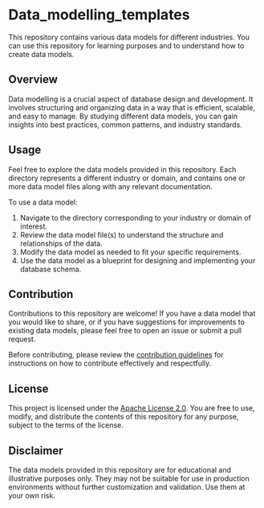 # Data_modelling_templates


This repository contains various data models for different industries. You can use this repository for learning purposes and to understand how to create data models.

## Overview

Data modelling is a crucial aspect of database design and development. It involves structuring and organizing data in a way that is efficient, scalable, and easy to manage. By studying different data models, you can gain insights into best practices, common patterns, and industry standards.

## Usage

Feel free to explore the data models provided in this repository. Each directory represents a different industry or domain, and contains one or more data model files along with any relevant documentation.

To use a data model:

1. Navigate to the directory corresponding to your industry or domain of interest.
2. Review the data model file(s) to understand the structure and relationships of the data.
3. Modify the data model as needed to fit your specific requirements.
4. Use the data model as a blueprint for designing and implementing your database schema.

## Contribution

Contributions to this repository are welcome! If you have a data model that you would like to share, or if you have suggestions for improvements to existing data models, please feel free to open an issue or submit a pull request.

Before contributing, please review the [contribution guidelines](CONTRIBUTING.md) for instructions on how to contribute effectively and respectfully.

## License

This project is licensed under the [Apache License 2.0](LICENSE). You are free to use, modify, and distribute the contents of this repository for any purpose, subject to the terms of the license.

## Disclaimer

The data models provided in this repository are for educational and illustrative purposes only. They may not be suitable for use in production environments without further customization and validation. Use them at your own risk.

